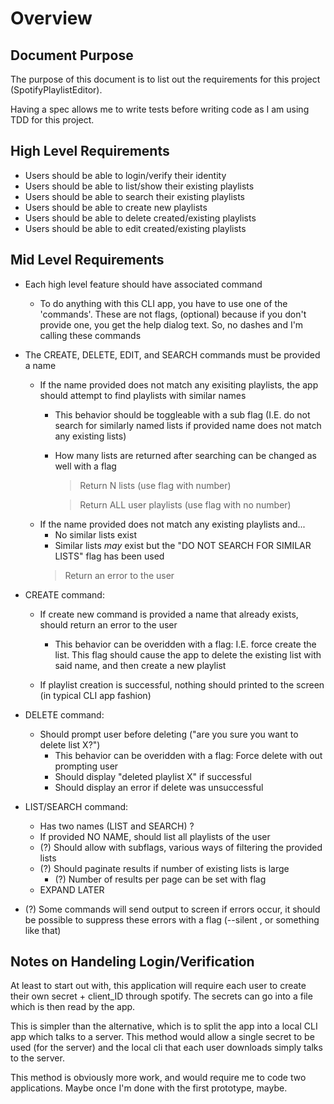 
# Overview
## Document Purpose
The purpose of this document is to list out the requirements for this project (SpotifyPlaylistEditor). 

Having a spec allows me to write tests before writing code as I am using TDD for this project.

## High Level Requirements

* Users should be able to login/verify their identity
* Users should be able to list/show their existing playlists
* Users should be able to search their existing playlists
* Users should be able to create new playlists
* Users should be able to delete created/existing playlists 
* Users should be able to edit created/existing playlists 

## Mid Level Requirements

* Each high level feature should have associated command
    * To do anything with this CLI app, you have to use one of the 'commands'. These are not flags, (optional) because if you don't provide one, you get the help dialog text. So, no dashes and I'm calling these commands
* The CREATE, DELETE, EDIT, and SEARCH commands must be provided a name 
    * If the name provided does not match any exisiting playlists, the app should attempt to find playlists with similar names
        * This behavior should be toggleable with a sub flag (I.E. do not search for similarly named lists if provided name does not match any existing lists)
        * How many lists are returned after searching can be changed as well with a flag 
            > Return N lists (use flag with number)

            > Return ALL user playlists (use flag with no number)
    * If the name provided does not match any existing playlists and...
        * No similar lists exist
        * Similar lists _may_ exist but the "DO NOT SEARCH FOR SIMILAR LISTS" flag has been used
        > Return an error to the user 

* CREATE command:
    * If create new command is provided a name that already exists, should return an error to the user 
        * This behavior can be overidden with a flag: I.E. force create the list. This  flag should cause the app to delete the existing list with said name, and then create a new playlist

    * If playlist creation is successful, nothing should printed to the screen (in typical CLI app fashion)

* DELETE command:
    * Should prompt user before deleting ("are you sure you want to delete list X?")
        * This behavior can be overidden with a flag: Force delete with out prompting user 
        * Should display "deleted playlist X" if successful
        * Should display an error if delete was unsuccessful

* LIST/SEARCH command:
    * Has two names (LIST and SEARCH) ?
    * If provided NO NAME, should list all playlists of the user 
    * (?) Should allow with subflags, various ways of filtering the provided lists
    * (?) Should paginate results if number of existing lists is large 
        * (?) Number of results per page can be set with flag 
    * EXPAND LATER

* (?) Some commands will send output to screen if errors occur, it should be possible to suppress these errors with a flag (--silent , or something like that)


## Notes on Handeling Login/Verification

At least to start out with, this application will require each user to create their own secret + client_ID through spotify. The secrets can go into a file which is then read by the app.

This is simpler than the alternative, which is to split the app into a local CLI app which talks to a server. This method would allow a single secret to be used (for the server) and the local cli that each user downloads simply talks to the server. 

This method is obviously more work, and would require me to code two applications. Maybe once I'm done with the first prototype, maybe.
